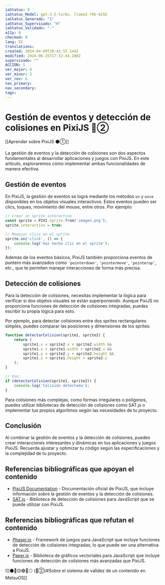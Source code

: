 ```yaml
---
iaStatus: 8
iaStatus_Model: gpt-3.5-turbo, llama3-70b-8192
iaStatus_Generado: "I"
iaStatus_Supervisado: "H"
iaStatus_Validado: "-"
a11y: 0
checked: 0
lang: ES
translations: 
created: 2024-04-09T20:42:55.144Z
modified: 2024-06-25T17:32:44.288Z
supervisado: ""
ACCION: S
ver_major: 0
ver_minor: 2
ver_rev: 6
nav_primary: 
nav_secondary: 
tags:
---
```

# Gestión de eventos y detección de colisiones en PixiJS 🔴②

[[Aprender sobre PixiJS ⚫①]]

La gestión de eventos y la detección de colisiones son dos aspectos fundamentales al desarrollar aplicaciones y juegos con PixiJS. En este artículo, exploraremos cómo implementar ambas funcionalidades de manera efectiva.

## Gestión de eventos

En PixiJS, la gestión de eventos se logra mediante los métodos `on` y `once` disponibles en los objetos visuales interactivos. Estos eventos pueden ser clics, toques, movimiento del mouse, entre otros. Por ejemplo:

```javascript
// Crear un sprite interactivo
const sprite = PIXI.Sprite.from('imagen.png');
sprite.interactive = true;

// Manejar clics en el sprite
sprite.on('click', () => {
    console.log('Haz hecho clic en el sprite');
});
```

Además de los eventos básicos, PixiJS también proporciona eventos de puntero más avanzados como `'pointerdown'`, `'pointermove'`, `'pointerup'`, etc., que te permiten manejar interacciones de forma más precisa.

## Detección de colisiones

Para la detección de colisiones, necesitas implementar la lógica para verificar si dos objetos visuales se están superponiendo. Aunque PixiJS no proporciona funciones de detección de colisiones integradas, puedes escribir tu propia lógica para esto.

Por ejemplo, para detectar colisiones entre dos sprites rectangulares simples, puedes comparar las posiciones y dimensiones de los sprites:

```javascript
function detectarColision(sprite1, sprite2) {
    return (
        sprite1.x < sprite2.x + sprite2.width &&
        sprite1.x + sprite1.width > sprite2.x &&
        sprite1.y < sprite2.y + sprite2.height &&
        sprite1.y + sprite1.height > sprite2.y
    );
}

// Uso:
if (detectarColision(sprite1, sprite2)) {
    console.log('Colisión detectada');
}
```

Para colisiones más complejas, como formas irregulares o polígonos, puedes utilizar bibliotecas de detección de colisiones como SAT.js o implementar tus propios algoritmos según las necesidades de tu proyecto.

## Conclusión

Al combinar la gestión de eventos y la detección de colisiones, puedes crear interacciones interesantes y dinámicas en tus aplicaciones y juegos PixiJS. Recuerda ajustar y optimizar tu código según las especificaciones y la complejidad de tu proyecto.

## Referencias bibliográficas que apoyan el contenido

* [PixiJS Documentation](https://pixijs.download/release/docs/index.html) - Documentación oficial de PixiJS, que incluye información sobre la gestión de eventos y la detección de colisiones.
* [SAT.js](https://github.com/jriecken/sat-js) - Biblioteca de detección de colisiones para JavaScript que se puede utilizar con PixiJS.

## Referencias bibliográficas que refutan el contenido

* [Phaser.io](https://phaser.io/) - Framework de juegos para JavaScript que incluye funciones de detección de colisiones integradas, lo que puede ser una alternativa a PixiJS.
* [Paper.js](http://paperjs.org/) - Biblioteca de gráficos vectoriales para JavaScript que incluye funciones de detección de colisiones más avanzadas que PixiJS.

![[⚫🔴🟡🟢🔵⚪ (🔴②)#Sobre el sistema de validez de un contenido en MetsuOS]]